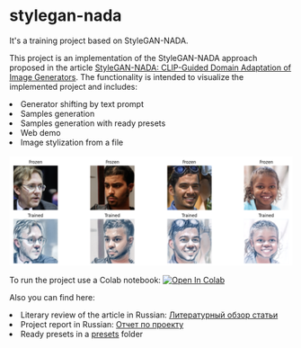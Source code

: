 # stylegan-nada
It's a training project based on StyleGAN-NADA.

This project is an implementation of the StyleGAN-NADA approach proposed in the article <a href='https://arxiv.org/abs/2108.00946'>StyleGAN-NADA: CLIP-Guided Domain Adaptation of Image Generators</a>. The functionality is intended to visualize the implemented project and includes:

<li>Generator shifting by text prompt</li>
<li>Samples generation</li>
<li>Samples generation with ready presets</li>
<li>Web demo</li>
<li>Image stylization from a file</li>

<br/>
<img src="/images/092225.png"/>

To run the project use a Colab notebook: <a target="_blank" href="https://colab.research.google.com/github/ailanta/stylegan-nada/blob/main/Stylegan_nada_ailanta.ipynb">
  <img src="https://colab.research.google.com/assets/colab-badge.svg" alt="Open In Colab"/>
</a>

Also you can find here:
<li>Literary review of the article in Russian: <a href="https://github.com/ailanta/stylegan-nada/blob/main/literary_review.md">Литературный обзор статьи</a></li>
<li>Project report in Russian: <a href="https://github.com/ailanta/stylegan-nada/blob/main/project_report.md">Отчет по проекту</a></li>
<li>Ready presets in a <a href="https://github.com/ailanta/stylegan-nada/tree/main/presets">presets</a> folder</li>


